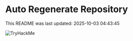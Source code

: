 # Auto Regenerate Repository

This README was last updated: 2025-10-03 04:43:45

 ![TryHackMe](https://tryhackme.com/badge/533634)